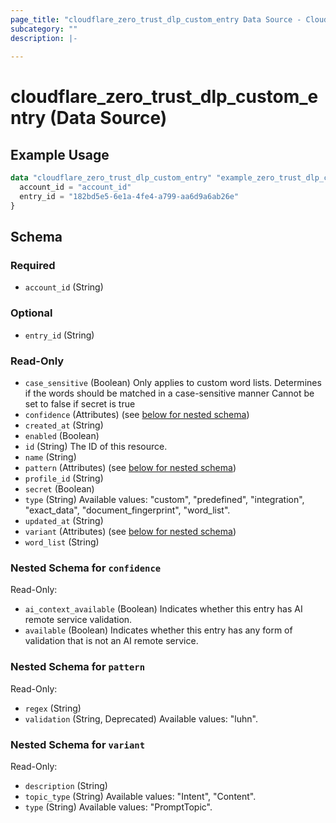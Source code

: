 ```yaml
---
page_title: "cloudflare_zero_trust_dlp_custom_entry Data Source - Cloudflare"
subcategory: ""
description: |-
  
---
```


# cloudflare_zero_trust_dlp_custom_entry (Data Source)



## Example Usage

```terraform
data "cloudflare_zero_trust_dlp_custom_entry" "example_zero_trust_dlp_custom_entry" {
  account_id = "account_id"
  entry_id = "182bd5e5-6e1a-4fe4-a799-aa6d9a6ab26e"
}
```

<!-- schema generated by tfplugindocs -->
## Schema

### Required

- `account_id` (String)

### Optional

- `entry_id` (String)

### Read-Only

- `case_sensitive` (Boolean) Only applies to custom word lists.
Determines if the words should be matched in a case-sensitive manner
Cannot be set to false if secret is true
- `confidence` (Attributes) (see [below for nested schema](#nestedatt--confidence))
- `created_at` (String)
- `enabled` (Boolean)
- `id` (String) The ID of this resource.
- `name` (String)
- `pattern` (Attributes) (see [below for nested schema](#nestedatt--pattern))
- `profile_id` (String)
- `secret` (Boolean)
- `type` (String) Available values: "custom", "predefined", "integration", "exact_data", "document_fingerprint", "word_list".
- `updated_at` (String)
- `variant` (Attributes) (see [below for nested schema](#nestedatt--variant))
- `word_list` (String)

<a id="nestedatt--confidence"></a>
### Nested Schema for `confidence`

Read-Only:

- `ai_context_available` (Boolean) Indicates whether this entry has AI remote service validation.
- `available` (Boolean) Indicates whether this entry has any form of validation that is not an AI remote service.


<a id="nestedatt--pattern"></a>
### Nested Schema for `pattern`

Read-Only:

- `regex` (String)
- `validation` (String, Deprecated) Available values: "luhn".


<a id="nestedatt--variant"></a>
### Nested Schema for `variant`

Read-Only:

- `description` (String)
- `topic_type` (String) Available values: "Intent", "Content".
- `type` (String) Available values: "PromptTopic".


